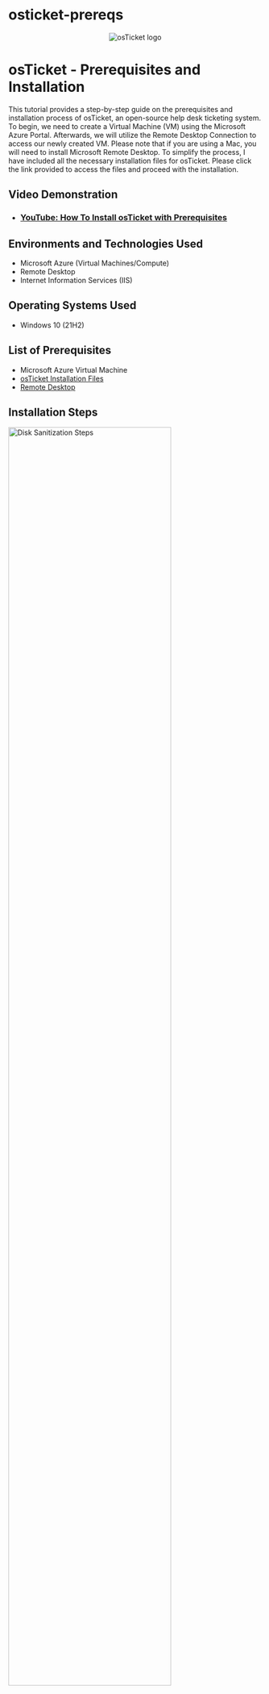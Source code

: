 # osticket-prereqs
<p align="center">
<img src="https://i.imgur.com/Clzj7Xs.png" alt="osTicket logo"/>
</p>

<h1>osTicket - Prerequisites and Installation</h1>
This tutorial provides a step-by-step guide on the prerequisites and installation process of osTicket, an open-source help desk ticketing system. To begin, we need to create a Virtual Machine (VM) using the Microsoft Azure Portal. Afterwards, we will utilize the Remote Desktop Connection to access our newly created VM. Please note that if you are using a Mac, you will need to install Microsoft Remote Desktop. To simplify the process, I have included all the necessary installation files for osTicket. Please click the link provided to access the files and proceed with the installation. <br />


<h2>Video Demonstration</h2>

- ### [YouTube: How To Install osTicket with Prerequisites](https://www.youtube.com)

<h2>Environments and Technologies Used</h2>

- Microsoft Azure (Virtual Machines/Compute)
- Remote Desktop
- Internet Information Services (IIS)

<h2>Operating Systems Used </h2>

- Windows 10</b> (21H2)

<h2>List of Prerequisites</h2>

- Microsoft Azure Virtual Machine
- [osTicket Installation Files](https://drive.google.com/drive/u/1/folders/1APMfNyfNzcxZC6EzdaNfdZsUwxWYChf6)
- [Remote Desktop](https://apps.apple.com/us/app/microsoft-remote-desktop/id1295203466?mt=12) 


<h2>Installation Steps</h2>

<p>
<img src="https://i.imgur.com/DJmEXEB.png" height="80%" width="80%" alt="Disk Sanitization Steps"/>
</p>
<p>
To start, we will proceed with the installation and enabling of IIS (Internet Information Services) in Windows. Additionally, we will enable CGI and Common HTTP Features. Please follow the steps below:

   - Navigate to the Control Panel on your Windows system.
   - Click on "Programs and Features."
   - Locate and select "Turn Windows features on or off."
   - A window will appear displaying a list of features. Scroll down and find "Internet Information Services (IIS)." Check the box next to it to enable IIS.
   - Expand the "Internet Information Services (IIS)" option.
   - Expand "World Wide Web Services."
   - Expand "Application Development Features."
   - Enable CGI by checking the box next to it.
   - Also, ensure that all the features for "Common HTTP Features" are enabled.

By following these steps, you will successfully install and enable IIS in Windows, including CGI and the necessary features for Common HTTP Features.
</p>
<br />

<p>
<img src="https://i.imgur.com/DJmEXEB.png" height="80%" width="80%" alt="Disk Sanitization Steps"/>
</p>
<p>
Please follow these instructions to proceed with the next steps:

  Navigate to the location where the installation files are provided.
    I recommend downloading all of the files as a zip file for easier handling. To do this, right-click on the installation 
  files located next to "Shared with me" and click on "Download."
    Once the zip file is downloaded, extract its contents to a desired location on your system.

Now, we will proceed with the installation of PHP Manager for IIS and Rewrite Module:

   - Locate the downloaded files and find the installer for PHP Manager for IIS.
   - Double-click on the installer to start the installation process.
   - Follow the on-screen instructions to complete the installation of PHP Manager for IIS.
   - Repeat the following steps for Rewrite Module.

</p>
<br />

<p>
<img src="https://i.imgur.com/DJmEXEB.png" height="80%" width="80%" alt="Disk Sanitization Steps"/>
</p>
<p>
  
   - Create a new folder on the C:\ drive by right-clicking on an empty space and selecting "New" -> "Folder." Name the folder "PHP".

   - Now, navigate back to the location where you downloaded the files. Locate the PHP 7.3.8 files.

   - Select all the contents of the PHP 7.3.8 folder and move them into the newly created PHP folder on the C:\ drive.

   - After moving the files, find the "VC_redist.x86.exe" file and start the installation process by double-clicking on it. Follow the on-screen instructions to complete the installation.
   - Next, locate the downloaded files for MySQL 5.5.62. Start the installation process by running the installer.

   - During the installation of MySQL 5.5.62, choose the "Typical Setup" option.

   - In the Configuration Wizard, select the "Standard Configuration" option.

   - Create a password for the MySQL database. Since this is a lab environment, you can choose a password like "Password1" for simplicity.
</p>
<br />

<p>
<img src="https://i.imgur.com/DJmEXEB.png" height="80%" width="80%" alt="Disk Sanitization Steps"/>
</p>
<p>
To proceed with the remaining steps, please follow the instructions provided:

1. Open IIS (Internet Information Services) as an administrator. You can do this by searching for "IIS" in the Windows Start menu, right-clicking on "Internet Information Services (IIS) Manager," and selecting "Run as administrator."

2. Register PHP from within IIS:
   - In the IIS Manager, select the server name in the left-hand navigation pane.
   - Double-click on "Handler Mappings."
   - In the Actions pane on the right-hand side, click on "Add Module Mapping."
   - Fill in the following information in the dialog box:
     - Request Path: *.php
     - Module: FastCgiModule
     - Executable: C:\PHP\php-cgi.exe (Path to your PHP installation)
     - Name: PHP_via_FastCGI
   - Click "OK" to save the module mapping.

3. Reload IIS:
   - Open IIS Manager.
   - Stop the server by clicking on the "Stop" button in the Actions pane on the right-hand side.
   - Start the server by clicking on the "Start" button in the Actions pane.

4. Install osTicket v1.15.8:
   - Download osTicket from the Installation Files Folder.
   - Extract the contents of the downloaded file.
   - Copy the "upload" folder to "C:\inetpub\wwwroot" directory.
   - Within the "C:\inetpub\wwwroot" directory, rename the "upload" folder to "osTicket".

5. Reload IIS:
   - Open IIS Manager.
   - Stop the server by clicking on the "Stop" button in the Actions pane on the right-hand side.
   - Start the server by clicking on the "Start" button in the Actions pane.

6. Go to sites -> Default -> osTicket:
   - In IIS Manager, expand the server name in the left-hand navigation pane.
   - Expand "Sites" and then select "Default Web Site."
   - Under "Default Web Site," find the "osTicket" folder and click on it.
   - On the right-hand side, click on "Browse *:80".

By following these steps, you will have successfully completed the installation and configuration of osTicket.
</p>
<br />

<p>
<img src="https://i.imgur.com/DJmEXEB.png" height="80%" width="80%" alt="Disk Sanitization Steps"/>
</p>
<p>
   
Note that some extensions are not enabled
   
   Go back to IIS Manager.
   
   Navigate to sites -> Default -> osTicket.
   
   Double-click on PHP Manager.
   
   In the PHP Manager window, click on "Enable or disable an extension."
   Enable the following extensions by checking the corresponding 
   checkboxes:
   
      - php_imap.dll
      - php_intl.dll
      - php_opcache.dll
   
   Click "Apply" or "OK" to save the changes.
    Refresh the osTicket site in your browser to observe the changes.

</p>
<br />

<p>
<img src="https://i.imgur.com/DJmEXEB.png" height="80%" width="80%" alt="Disk Sanitization Steps"/>
</p>
<p>
To continue setting up osTicket and perform the necessary actions, please follow these steps:

1. Rename the file:
   - Open File Explorer and navigate to "C:\inetpub\wwwroot\osTicket\include\".
   - Locate the file "ost-sampleconfig.php".
   - Rename it to "ost-config.php".

2. Assign permissions to "ost-config.php":
   - Right-click on "ost-config.php" and select "Properties".
   - In the "Security" tab, click on "Disable inheritance" and choose "Remove all inherited permissions from this object".
   - Click on "Add" to add new permissions.
   - In the "Select Users or Groups" window, type "Everyone" and click "Check Names".
   - Select "Everyone" and click "OK".
   - Check the box for "Full control" under the "Allow" column for the "Everyone" group.
   - Click "OK" to save the changes.

3. Continue setting up osTicket in the browser:
   - Open your preferred browser and access the osTicket site.
   - Click on "Continue" to proceed with the setup.
   - Provide a name for the Helpdesk.
   - Specify the default email address that will receive emails from customers.

4. Download and install HeidiSQL:
   - From the installation files, download HeidiSQL.
   - Run the installer and follow the on-screen instructions to complete the installation.

5. Open HeidiSQL and create a new session:
   - Launch HeidiSQL.
   - Create a new session by clicking on the "New" button.
   - Enter the following details:
     - Network type: MySQL (TCP/IP).
     - Hostname/IP: localhost.
     - User: root.
     - Password: Password1 (assuming you used this password during the MySQL installation).
   - Click on "Save" to save the session.

6. Connect to the session and create the "osTicket" database:
   - Select the session you just created from the list.
   - Click on "Open" to connect to the session.
   - Once connected, click on the "SQL" tab.
   - In the SQL editor, enter the following command: `CREATE DATABASE osTicket;`
   - Press F9 or click on the "Execute" button to run the command and create the database.

By following these steps, you will have renamed the configuration file, assigned permissions, continued setting up osTicket in the browser, and created the "osTicket" database using HeidiSQL.
</p>
<br />

<p>
<img src="https://i.imgur.com/DJmEXEB.png" height="80%" width="80%" alt="Disk Sanitization Steps"/>
</p>
<p>
    In the osTicket setup page in your browser, provide the following MySQL database details:
   
    - MySQL Database: osTicket
    - MySQL Username: root
    - MySQL Password: Password1 (assuming you used this password during the MySQL installation)

  Click on "Install Now!" to initiate the installation process.
   
</p>
<br />

<p>
<img src="https://i.imgur.com/DJmEXEB.png" height="80%" width="80%" alt="Disk Sanitization Steps"/>
</p>
<p>
Congratulations! With these steps completed, osTicket should be successfully installed without any errors. This installation process involved downloading and installing various files, enabling required features, and creating a database to be used with the osTicket software.
</p>
<br />

